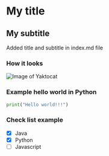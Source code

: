 # My title

## My subtitle

Added title and subtitle in index.md file

### How it looks
![Image of Yaktocat](https://octodex.github.com/images/yaktocat.png)

### Example hello world in Python
``` python
print("Hello world!!!")
```
### Check list example
- [x] Java
- [x] Python
- [ ] Javascript

